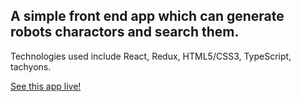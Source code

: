 ## A simple front end app which can generate robots charactors and search them.

Technologies used include React, Redux, HTML5/CSS3, TypeScript, tachyons.

[See this app live!](https://quanweihao.github.io/robofriends/)

